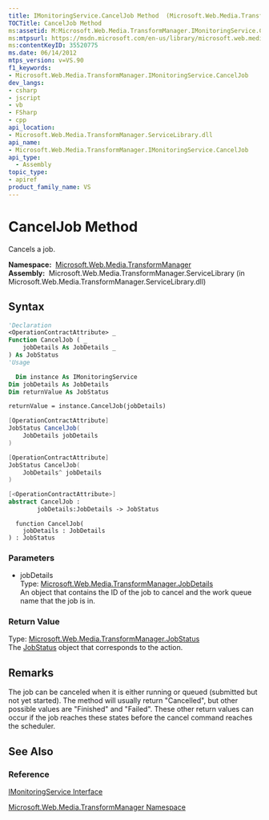 ```yaml
---
title: IMonitoringService.CancelJob Method  (Microsoft.Web.Media.TransformManager)
TOCTitle: CancelJob Method
ms:assetid: M:Microsoft.Web.Media.TransformManager.IMonitoringService.CancelJob(Microsoft.Web.Media.TransformManager.JobDetails)
ms:mtpsurl: https://msdn.microsoft.com/en-us/library/microsoft.web.media.transformmanager.imonitoringservice.canceljob(v=VS.90)
ms:contentKeyID: 35520775
ms.date: 06/14/2012
mtps_version: v=VS.90
f1_keywords:
- Microsoft.Web.Media.TransformManager.IMonitoringService.CancelJob
dev_langs:
- csharp
- jscript
- vb
- FSharp
- cpp
api_location:
- Microsoft.Web.Media.TransformManager.ServiceLibrary.dll
api_name:
- Microsoft.Web.Media.TransformManager.IMonitoringService.CancelJob
api_type:
  - Assembly
topic_type:
- apiref
product_family_name: VS
---
```


# CancelJob Method

Cancels a job.

**Namespace:**  [Microsoft.Web.Media.TransformManager](microsoft-web-media-transformmanager-namespace.md)  
**Assembly:**  Microsoft.Web.Media.TransformManager.ServiceLibrary (in Microsoft.Web.Media.TransformManager.ServiceLibrary.dll)

## Syntax

```vb
'Declaration
<OperationContractAttribute> _
Function CancelJob ( _
    jobDetails As JobDetails _
) As JobStatus
'Usage

  Dim instance As IMonitoringService
Dim jobDetails As JobDetails
Dim returnValue As JobStatus

returnValue = instance.CancelJob(jobDetails)
```

```csharp
[OperationContractAttribute]
JobStatus CancelJob(
    JobDetails jobDetails
)
```

```cpp
[OperationContractAttribute]
JobStatus CancelJob(
    JobDetails^ jobDetails
)
```

``` fsharp
[<OperationContractAttribute>]
abstract CancelJob : 
        jobDetails:JobDetails -> JobStatus 
```

```jscript
  function CancelJob(
    jobDetails : JobDetails
) : JobStatus
```

### Parameters

  - jobDetails  
    Type: [Microsoft.Web.Media.TransformManager.JobDetails](jobdetails-class-microsoft-web-media-transformmanager.md)  
    An object that contains the ID of the job to cancel and the work queue name that the job is in.  

### Return Value

Type: [Microsoft.Web.Media.TransformManager.JobStatus](jobstatus-enumeration-microsoft-web-media-transformmanager.md)  
The [JobStatus](jobstatus-enumeration-microsoft-web-media-transformmanager.md) object that corresponds to the action.  

## Remarks

The job can be canceled when it is either running or queued (submitted but not yet started). The method will usually return "Cancelled", but other possible values are "Finished" and "Failed". These other return values can occur if the job reaches these states before the cancel command reaches the scheduler.

## See Also

### Reference

[IMonitoringService Interface](imonitoringservice-interface-microsoft-web-media-transformmanager.md)

[Microsoft.Web.Media.TransformManager Namespace](microsoft-web-media-transformmanager-namespace.md)


